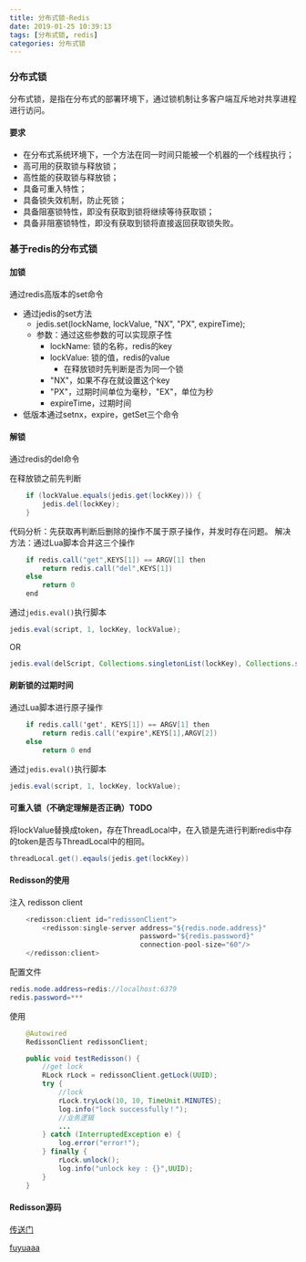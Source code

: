 ```yaml
---
title: 分布式锁-Redis
date: 2019-01-25 10:39:13
tags: [分布式锁, redis]
categories: 分布式锁
---
```


### 分布式锁

分布式锁，是指在分布式的部署环境下，通过锁机制让多客户端互斥地对共享进程进行访问。

#### 要求

- 在分布式系统环境下，一个方法在同一时间只能被一个机器的一个线程执行；
- 高可用的获取锁与释放锁；
- 高性能的获取锁与释放锁；
- 具备可重入特性；
- 具备锁失效机制，防止死锁；
- 具备阻塞锁特性，即没有获取到锁将继续等待获取锁；
- 具备非阻塞锁特性，即没有获取到锁将直接返回获取锁失败。

### 基于redis的分布式锁

#### 加锁

通过redis高版本的set命令

- 通过jedis的set方法
    - jedis.set(lockName, lockValue, "NX", "PX", expireTime);
    - 参数：通过这些参数的可以实现原子性
        - lockName: 锁的名称，redis的key
        - lockValue: 锁的值，redis的value
            - 在释放锁时先判断是否为同一个锁
        - "NX"，如果不存在就设置这个key
        - "PX"，过期时间单位为毫秒，"EX"，单位为秒
        - expireTime，过期时间
- 低版本通过setnx，expire，getSet三个命令

#### 解锁

通过redis的del命令

在释放锁之前先判断

```java
    if (lockValue.equals(jedis.get(lockKey))) {
        jedis.del(lockKey);
    }
```
代码分析：先获取再判断后删除的操作不属于原子操作，并发时存在问题。
解决方法：通过Lua脚本合并这三个操作
```java
    if redis.call("get",KEYS[1]) == ARGV[1] then
        return redis.call("del",KEYS[1])
    else
        return 0
    end
```
通过`jedis.eval()`执行脚本
```java
jedis.eval(script, 1, lockKey, lockValue);
```
OR
```java
jedis.eval(delScript, Collections.singletonList(lockKey), Collections.singletonList(lockValue))
```

#### 刷新锁的过期时间
通过Lua脚本进行原子操作
```java
    if redis.call('get', KEYS[1]) == ARGV[1] then
        return redis.call('expire',KEYS[1],ARGV[2])
    else 
        return 0 end
```
通过`jedis.eval()`执行脚本
```java
jedis.eval(script, 1, lockKey, lockValue);
```

#### 可重入锁（不确定理解是否正确）TODO
将lockValue替换成token，存在ThreadLocal中，在入锁是先进行判断redis中存的token是否与ThreadLocal中的相同。
```java
threadLocal.get().eqauls(jedis.get(lockKey))
```

#### Redisson的使用

注入 redisson client
```java
    <redisson:client id="redissonClient">
        <redisson:single-server address="${redis.node.address}"
                                password="${redis.password}"
                                connection-pool-size="60"/>
    </redisson:client>
```

配置文件
```java
redis.node.address=redis://localhost:6379
redis.password=***

```

使用
```java
    @Autowired
    RedissonClient redissonClient;

    public void testRedisson() {
        //get lock
        RLock rLock = redissonClient.getLock(UUID);
        try {
            //lock
            rLock.tryLock(10, 10, TimeUnit.MINUTES);
            log.info("lock successfully！");
            //业务逻辑
            ...
        } catch (InterruptedException e) {
            log.error("error!");
        } finally {
            rLock.unlock();
            log.info("unlock key : {}",UUID);
        }
    }
```

#### Redisson源码
[传送门](http://fuyuaaa.top/2019/01/28/Redisson%E6%BA%90%E7%A0%81/)

[fuyuaaa](https://github.com/fuyuaaa/study-java/tree/master/java-basic/src/main/java/top/fuyuaaa/study/thread/redislock)
